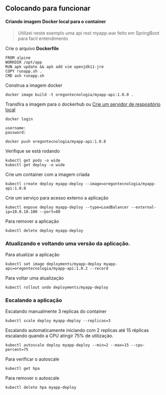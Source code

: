 ## Colocando para funcionar

#### Criando imagem Docker local para o container

> Utilizei neste exemplo uma api rest myapp.war feito em SpringBoot para facil entendimento

Crie o arquivo **Dockerfile**
```
FROM alpine
WORKDIR /opt/app
RUN apk update && apk add vim openjdk11-jre
COPY runapp.sh .
CMD ash runapp.sh
```

Construa a imagem docker
```
docker image build -t oregontecnologia/myapp-api:1.0.0 .
```

Transfira a imagem para o dockerhub ou [Crie um servidor de respositório local](11-server-registry-local.md)
```
docker login

username:
password:

docker push oregontecnologia/myapp-api:1.0.0
```

Verifique se está rodando
```
kubectl get pods -o wide
kubectl get deploy -o wide
```

Crie um container com a imagem criada
```
kubectl create deploy myapp-deploy --image=oregontecnologia/myapp-api:1.0.0
```

Crie um serviço para acesso externo a aplicação
```
kubectl expose deploy myapp-deploy --type=LoadBalancer --external-ip=10.0.10.100 --port=80
```

Para remover a aplicação
```
kubectl delete deploy myapp-deploy
```

### Atualizando e voltando uma versão da aplicação.

Para atualizar a aplicação
```
kubectl set image deployments/myapp-deploy myapp-api=oregontecnologia/myapp-api:1.0.2 --record
```

Para voltar uma atualização
```
kubectl rollout undo deployments/myapp-deploy

```

### Escalando a aplicação

Escalando manualmente 3 replicas do container
```
kubectl scale deploy myapp-deploy --replicas=3
```

Escalando automaticamente iniciando com 2 replicas até 15 réplicas escalando quando a CPU atingir 75% de utilização.
```
kubectl autoscale deploy myapp-deploy --min=2 --max=15 --cpu-percent=75
```

Para verificar o autoscale
```
kubectl get hpa
```

Para remover o autoscale
```
kubectl delete hpa myapp-deploy
```
